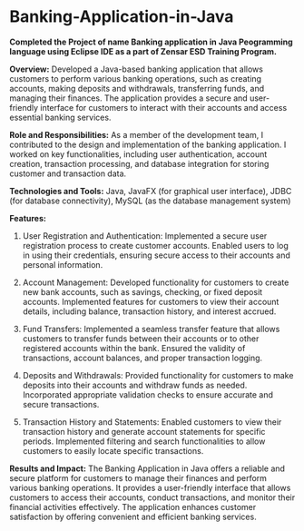 # Banking-Application-in-Java

__Completed the Project of name Banking application in Java Peogramming language using Eclipse IDE as a part of Zensar ESD Training Program.__

__Overview:__ Developed a Java-based banking application that allows customers to perform various banking operations, such as creating accounts, making deposits and withdrawals, transferring funds, and managing their finances. The application provides a secure and user-friendly interface for customers to interact with their accounts and access essential banking services.

__Role and Responsibilities:__ As a member of the development team, I contributed to the design and implementation of the banking application. I worked on key functionalities, including user authentication, account creation, transaction processing, and database integration for storing customer and transaction data.

__Technologies and Tools:__ Java, JavaFX (for graphical user interface), JDBC (for database connectivity), MySQL (as the database management system)

__Features:__
1. User Registration and Authentication: Implemented a secure user registration process to create customer accounts. Enabled users to log in using their credentials, ensuring secure access to their accounts and personal information.

2. Account Management: Developed functionality for customers to create new bank accounts, such as savings, checking, or fixed deposit accounts. Implemented features for customers to view their account details, including balance, transaction history, and interest accrued.

3. Fund Transfers: Implemented a seamless transfer feature that allows customers to transfer funds between their accounts or to other registered accounts within the bank. Ensured the validity of transactions, account balances, and proper transaction logging.

4. Deposits and Withdrawals: Provided functionality for customers to make deposits into their accounts and withdraw funds as needed. Incorporated appropriate validation checks to ensure accurate and secure transactions.

5. Transaction History and Statements: Enabled customers to view their transaction history and generate account statements for specific periods. Implemented filtering and search functionalities to allow customers to easily locate specific transactions.

__Results and Impact:__ The Banking Application in Java offers a reliable and secure platform for customers to manage their finances and perform various banking operations. It provides a user-friendly interface that allows customers to access their accounts, conduct transactions, and monitor their financial activities effectively. The application enhances customer satisfaction by offering convenient and efficient banking services.
